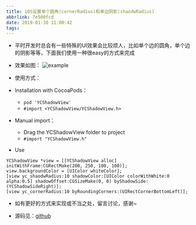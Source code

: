 ```yaml
---
title: iOS设置单个圆角(cornerRadius)和单边阴影(shaodwRadius)
abbrlink: 7e500fcd
date: 2019-01-30 11:00:42
tags:
---
```



- 平时开发时总会有一些特殊的UI效果会比较烦人，比如单个边的圆角，单个边的阴影等等，下面我们使用一种很easy的方式来完成

- 效果如图：
![example](https://upload-images.jianshu.io/upload_images/590107-976fffd316e98cb3.png?imageMogr2/auto-orient/strip%7CimageView2/2/w/1240)

- 使用方式：
- Installation with CocoaPods：
    - `pod 'YCShadowView'`
    -  `#import <YCShadowView/YCShadowView.h>` 
- Manual import：
    - Drag the YCShadowView folder to project
    - `#import "YCShadowView.h"`

- Use
```Objc
YCShadowView *view = [[YCShadowView alloc] initWithFrame:CGRectMake(200, 250, 100, 100)];
view.backgroundColor = [UIColor whiteColor];
[view yc_shaodwRadius:10 shadowColor:[UIColor colorWithWhite:0 alpha:0.5] shadowOffset:CGSizeMake(0, 0) byShadowSide:(YCShadowSideRight)];
[view yc_cornerRadius:10 byRoundingCorners:(UIRectCornerBottomLeft)];
```
- 如有更好的方式来实现或不当之处，留言讨论，感谢~

- 源码见：[github](https://github.com/YotrolZ/YCShadowView)

